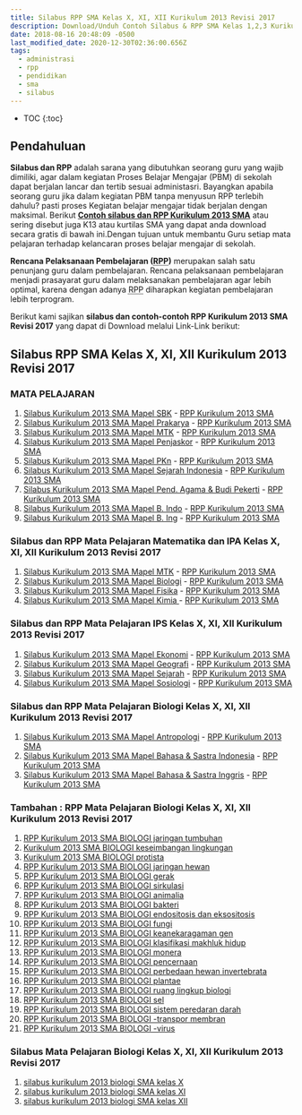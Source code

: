 ```yaml
---
title: Silabus RPP SMA Kelas X, XI, XII Kurikulum 2013 Revisi 2017
description: Download/Unduh Contoh Silabus & RPP SMA Kelas 1,2,3 Kurikulum 2013 Revisi 2017.
date: 2018-08-16 20:48:09 -0500
last_modified_date: 2020-12-30T02:36:00.656Z
tags:
  - administrasi
  - rpp
  - pendidikan
  - sma
  - silabus
---
```

* TOC
{:toc}


## Pendahuluan
**Silabus dan RPP** adalah sarana yang dibutuhkan seorang guru yang wajib dimiliki, agar dalam kegiatan Proses Belajar Mengajar (PBM) di sekolah dapat berjalan lancar dan tertib sesuai administasri. Bayangkan apabila seorang guru jika dalam kegiatan PBM tanpa menyusun RPP terlebih dahulu? pasti proses Kegiatan belajar mengajar tidak berjalan dengan maksimal. Berikut **[Contoh silabus dan RPP Kurikulum 2013 SMA](/administrasi/silabus-rpp-sma-kelas-1-2-3-revisi-2017 "silabus dan RPP Kurikulum 2013 SMA")** atau sering disebut juga K13 atau kurtilas SMA yang dapat anda download secara gratis di bawah ini.Dengan tujuan untuk membantu Guru setiap mata pelajaran terhadap kelancaran proses belajar mengajar di sekolah.

**Rencana Pelaksanaan Pembelajaran (<acronym title="Rencana Pelaksanaan Pembelajaran">RPP</acronym>)** merupakan salah satu penunjang guru dalam pembelajaran. Rencana pelaksanaan pembelajaran menjadi prasayarat guru dalam melaksanakan pembelajaran agar lebih optimal, karena dengan adanya <acronym title="Rencana Pelaksanaan Pembelajaran">RPP</acronym> diharapkan kegiatan pembelajaran lebih terprogram. 

Berikut kami sajikan **silabus dan contoh-contoh RPP Kurikulum 2013 SMA Revisi 2017** yang dapat di Download melalui Link-Link berikut:

## Silabus RPP SMA Kelas X, XI, XII Kurikulum 2013 Revisi 2017
### MATA PELAJARAN
1. <a href="https://docs.google.com/uc?export=download&id=0B1jLiZcJvPG7Nl9nSnc2WG5nczg" rel="nofollow"  title="Silabus dan RPP SMA Kelas  X, XI, XII" target="_blank">Silabus Kurikulum 2013 SMA Mapel SBK</a> - <a href="https://docs.google.com/uc?export=download&id=0B1jLiZcJvPG7UXNzQ1g0MHFULUU" rel="nofollow"  title="Silabus dan RPP SMA Kelas  X, XI, XII" target="_blank">RPP Kurikulum 2013 SMA</a>
2. <a href="https://docs.google.com/uc?export=download&id=0B1jLiZcJvPG7X1ctZkhhVTAzSkk" rel="nofollow"  title="Silabus dan RPP SMA Kelas  X, XI, XII" target="_blank">Silabus Kurikulum 2013 SMA Mapel Prakarya</a> - <a href="https://docs.google.com/uc?export=download&id=0B1jLiZcJvPG7bXRzR3ZIdW1FVE0" rel="nofollow"  title="Silabus dan RPP SMA Kelas  X, XI, XII" target="_blank">RPP Kurikulum 2013 SMA</a>
3. <a href="https://docs.google.com/uc?export=download&id=0B1jLiZcJvPG7cUxpSDBUTUxqTUU" rel="nofollow"  title="Silabus dan RPP SMA Kelas  X, XI, XII" target="_blank">Silabus Kurikulum 2013 SMA Mapel MTK</a>  - <a href="https://docs.google.com/uc?export=download&id=0B1jLiZcJvPG7eWhSdTRNdVpYYWs" rel="nofollow"  title="Silabus dan RPP SMA Kelas  X, XI, XII" target="_blank">RPP Kurikulum 2013 SMA</a>
4. <a href="https://docs.google.com/uc?export=download&id=0B1jLiZcJvPG7MFQ5NG5SQWZUWTQ" rel="nofollow"  title="Silabus dan RPP SMA Kelas  X, XI, XII" target="_blank">Silabus Kurikulum 2013 SMA Mapel Penjaskor</a> - <a href="https://docs.google.com/uc?export=download&id=0B1jLiZcJvPG7ci1hdUtycThyS1k" rel="nofollow"  title="Silabus dan RPP SMA Kelas  X, XI, XII" target="_blank">RPP Kurikulum 2013 SMA</a>
5. <a href="https://docs.google.com/uc?export=download&id=0B1jLiZcJvPG7R1NUX3FtNWttazg" rel="nofollow"  title="Silabus dan RPP SMA Kelas  X, XI, XII" target="_blank">Silabus Kurikulum 2013 SMA Mapel PKn</a>  - <a href="https://docs.google.com/uc?export=download&id=0B1jLiZcJvPG7Q3BsbGFSd2diNlU" rel="nofollow"  title="Silabus dan RPP SMA Kelas  X, XI, XII" target="_blank">RPP Kurikulum 2013 SMA</a>
6. <a href="https://docs.google.com/uc?export=download&id=0B1jLiZcJvPG7dVhTbVQ1ZjRtMXM" rel="nofollow"  title="Silabus dan RPP SMA Kelas  X, XI, XII" target="_blank">Silabus Kurikulum 2013 SMA Mapel Sejarah Indonesia</a>  - <a href="https://docs.google.com/uc?export=download&id=0B1jLiZcJvPG7bkU0aTVGUFIxWGM" rel="nofollow"  title="Silabus dan RPP SMA Kelas  X, XI, XII" target="_blank">RPP Kurikulum 2013 SMA</a>
7. <a href="https://docs.google.com/uc?export=download&id=0B1jLiZcJvPG7WnR6NDRRVTFTYTQ" rel="nofollow"  title="Silabus dan RPP SMA Kelas  X, XI, XII" target="_blank">Silabus Kurikulum 2013 SMA Mapel Pend. Agama &amp; Budi Pekerti</a> - <a href="https://docs.google.com/uc?export=download&id=0B1jLiZcJvPG7blNRaGE5YzhHSjQ" rel="nofollow"  title="Silabus dan RPP SMA Kelas  X, XI, XII" target="_blank">RPP Kurikulum 2013 SMA</a>
8. <a href="https://docs.google.com/uc?export=download&id=0B1jLiZcJvPG7alllLXRCYVhTZDQ" rel="nofollow"  title="Silabus dan RPP SMA Kelas  X, XI, XII" target="_blank">Silabus Kurikulum 2013 SMA Mapel B. Indo</a>  - <a href="https://docs.google.com/uc?export=download&id=0B1jLiZcJvPG7UjdZYnpWdV9LS2c" rel="nofollow"  title="Silabus dan RPP SMA Kelas  X, XI, XII" target="_blank">RPP Kurikulum 2013 SMA</a>
9. <a href="https://docs.google.com/uc?export=download&id=0B1jLiZcJvPG7VTJUQ0o2aWVKMnc" rel="nofollow"  title="Silabus dan RPP SMA Kelas  X, XI, XII" target="_blank">Silabus Kurikulum 2013 SMA Mapel B. Ing</a> - <a href="https://docs.google.com/uc?export=download&id=0B1jLiZcJvPG7YWh5TDhSYUNsOFE" rel="nofollow"  title="Silabus dan RPP SMA Kelas  X, XI, XII" target="_blank">RPP Kurikulum 2013 SMA</a>

### Silabus dan RPP Mata Pelajaran Matematika dan IPA Kelas X, XI, XII Kurikulum 2013 Revisi 2017
1. <a href="https://docs.google.com/uc?export=download&id=0B1jLiZcJvPG7OV9nR3JYQ2Y1cGc" rel="nofollow"  title="Silabus dan RPP SMA Kelas  X, XI, XII" target="_blank">Silabus Kurikulum 2013 SMA Mapel MTK</a> - <a href="https://docs.google.com/uc?export=download&id=0B1jLiZcJvPG7eWhSdTRNdVpYYWs" rel="nofollow"  title="Silabus dan RPP SMA Kelas  X, XI, XII" target="_blank">RPP Kurikulum 2013 SMA</a>
2. <a href="https://docs.google.com/uc?export=download&id=0B1jLiZcJvPG7ck1qX1dvblNkZm8" rel="nofollow"  title="Silabus dan RPP SMA Kelas  X, XI, XII" target="_blank">Silabus Kurikulum 2013 SMA Mapel Biologi</a>  - <a href="https://docs.google.com/uc?export=download&id=0B1jLiZcJvPG7b0wwYmdkMllkelE" rel="nofollow"  title="Silabus dan RPP SMA Kelas  X, XI, XII" target="_blank">RPP Kurikulum 2013 SMA</a>
3. <a href="https://docs.google.com/uc?export=download&id=0B1jLiZcJvPG7RkJSQkNoQlFOdGM" rel="nofollow"  title="Silabus dan RPP SMA Kelas  X, XI, XII" target="_blank">Silabus Kurikulum 2013 SMA Mapel Fisika</a>  - <a href="https://docs.google.com/uc?export=download&id=0B1jLiZcJvPG7UXp5MTE2d2ctTmc" rel="nofollow"  title="Silabus dan RPP SMA Kelas  X, XI, XII" target="_blank">RPP Kurikulum 2013 SMA </a>
4. <a href="https://docs.google.com/uc?export=download&id=0B1jLiZcJvPG7aWdtV2tCY1RxRG8" rel="nofollow"  title="Silabus dan RPP SMA Kelas  X, XI, XII" target="_blank">Silabus Kurikulum 2013 SMA Mapel Kimia </a> - <a href="https://docs.google.com/uc?export=download&id=0B1jLiZcJvPG7UEpnbmxYNTNGRHM" rel="nofollow"  title="Silabus dan RPP SMA Kelas  X, XI, XII" target="_blank">RPP Kurikulum 2013 SMA</a>

### Silabus dan RPP Mata Pelajaran IPS Kelas X, XI, XII Kurikulum 2013 Revisi 2017
1. <a href="https://docs.google.com/uc?export=download&id=0B1jLiZcJvPG7ajd2Ml9yUUVYeXc" rel="nofollow"  title="Silabus dan RPP SMA Kelas  X, XI, XII" target="_blank">Silabus Kurikulum 2013 SMA Mapel Ekonomi</a> - <a href="https://docs.google.com/uc?export=download&id=0B1jLiZcJvPG7VVY0anZQM2pyUWc" rel="nofollow"  title="Silabus dan RPP SMA Kelas  X, XI, XII" target="_blank">RPP Kurikulum 2013 SMA</a>
2. <a href="https://docs.google.com/uc?export=download&id=0B1jLiZcJvPG7eEJIZnVqbVpmTnM" rel="nofollow"  title="Silabus dan RPP SMA Kelas  X, XI, XII" target="_blank">Silabus Kurikulum 2013 SMA Mapel Geografi</a> - <a href="https://docs.google.com/uc?export=download&id=0B1jLiZcJvPG7am1Pd2RnU3FfUE0" rel="nofollow"  title="Silabus dan RPP SMA Kelas  X, XI, XII" target="_blank">RPP Kurikulum 2013 SMA </a>
3. <a href="https://docs.google.com/uc?export=download&id=0B1jLiZcJvPG7eDM0SG1zQkhTckk" rel="nofollow"  title="Silabus dan RPP SMA Kelas  X, XI, XII" target="_blank">Silabus Kurikulum 2013 SMA Mapel Sejarah</a>  - <a href="https://docs.google.com/uc?export=download&id=0B1jLiZcJvPG7bkU0aTVGUFIxWGM" rel="nofollow"  title="Silabus dan RPP SMA Kelas  X, XI, XII" target="_blank">RPP Kurikulum 2013 SMA</a>
4. <a href="https://docs.google.com/uc?export=download&id=0B1jLiZcJvPG7bW9GSlBaQTVxX1E" rel="nofollow"  title="Silabus dan RPP SMA Kelas  X, XI, XII" target="_blank">Silabus Kurikulum 2013 SMA Mapel Sosiologi</a>  - <a href="https://docs.google.com/uc?export=download&id=0B1jLiZcJvPG7UDhxY21FM1ZTenc" rel="nofollow"  title="Silabus dan RPP SMA Kelas  X, XI, XII" target="_blank">RPP Kurikulum 2013 SMA</a>

### Silabus dan RPP Mata Pelajaran Biologi Kelas X, XI, XII Kurikulum 2013 Revisi 2017
1. <a href="https://docs.google.com/uc?export=download&id=0B1jLiZcJvPG7SXd3RzhyeVJaTTg" rel="nofollow"  title="Silabus dan RPP SMA Kelas  X, XI, XII" target="_blank">Silabus Kurikulum 2013 SMA Mapel Antropologi</a> - <a href="https://docs.google.com/uc?export=download&id=0B1jLiZcJvPG7cUVhd3k5a2trQjQ" rel="nofollow"  title="Silabus dan RPP SMA Kelas  X, XI, XII" target="_blank">RPP Kurikulum 2013 SMA</a> 
2. <a href="https://docs.google.com/uc?export=download&id=0B1jLiZcJvPG7RkphaFVJTGRhOWM" rel="nofollow"  title="Silabus dan RPP SMA Kelas  X, XI, XII" target="_blank">Silabus Kurikulum 2013 SMA Mapel Bahasa &amp; Sastra Indonesia</a>  - <a href="https://docs.google.com/uc?export=download&id=0B1jLiZcJvPG7UjdZYnpWdV9LS2c" rel="nofollow"  title="Silabus dan RPP SMA Kelas  X, XI, XII" target="_blank">RPP Kurikulum 2013 SMA </a>
3. <a href="https://docs.google.com/uc?export=download&id=0B1jLiZcJvPG7R0N4a2hJY0hiNWs" rel="nofollow"  title="Silabus dan RPP SMA Kelas  X, XI, XII" target="_blank">Silabus Kurikulum 2013 SMA Mapel Bahasa &amp; Sastra Inggris</a>  - <a href="https://docs.google.com/uc?export=download&id=0B1jLiZcJvPG7TjJKVkFaTHY5cjg" rel="nofollow"  title="Silabus dan RPP SMA Kelas  X, XI, XII" target="_blank">RPP Kurikulum 2013 SMA </a>

### Tambahan : RPP Mata Pelajaran Biologi Kelas X, XI, XII Kurikulum 2013 Revisi 2017
1. <a href="https://docs.google.com/uc?export=download&id=0B1jLiZcJvPG7V0NsOGZ0RWhFMTg" rel="nofollow"  title="Silabus dan RPP SMA Kelas  X, XI, XII" target="_blank">RPP Kurikulum 2013 SMA BIOLOGI  jaringan tumbuhan</a>
2. <a href="https://docs.google.com/uc?export=download&id=0B1jLiZcJvPG7alpmRkZTaVRaSWM" rel="nofollow"  title="Silabus dan RPP SMA Kelas  X, XI, XII" target="_blank">Kurikulum 2013 SMA BIOLOGI  keseimbangan lingkungan</a>
3. <a href="https://docs.google.com/uc?export=download&id=0B1jLiZcJvPG7Zl9kVUVLTkZ4X0E" rel="nofollow"  title="Silabus dan RPP SMA Kelas  X, XI, XII" target="_blank">Kurikulum 2013 SMA BIOLOGI  protista</a>
4. <a href="https://docs.google.com/uc?export=download&id=0B1jLiZcJvPG7OXN0TGhrVHVJLVk" rel="nofollow"  title="Silabus dan RPP SMA Kelas  X, XI, XII" target="_blank">RPP Kurikulum 2013 SMA BIOLOGI  jaringan hewan</a>
5. <a href="https://docs.google.com/uc?export=download&id=0B1jLiZcJvPG7V2xadmEwdGk5REU" rel="nofollow"  title="Silabus dan RPP SMA Kelas  X, XI, XII" target="_blank">RPP Kurikulum 2013 SMA BIOLOGI  gerak</a>
6. <a href="https://docs.google.com/uc?export=download&id=0B1jLiZcJvPG7Z3lkN0dQbjYzVFk" rel="nofollow"  title="Silabus dan RPP SMA Kelas  X, XI, XII" target="_blank">RPP Kurikulum 2013 SMA BIOLOGI  sirkulasi</a>
7. <a href="https://docs.google.com/uc?export=download&id=0B1jLiZcJvPG7aFNnaHdWdVhWYTA" rel="nofollow"  title="Silabus dan RPP SMA Kelas  X, XI, XII" target="_blank">RPP Kurikulum 2013 SMA BIOLOGI  animalia</a>
8. <a href="https://docs.google.com/uc?export=download&id=0B1jLiZcJvPG7eXpYczluT2pWbVU" rel="nofollow"  title="Silabus dan RPP SMA Kelas  X, XI, XII" target="_blank">RPP Kurikulum 2013 SMA BIOLOGI  bakteri</a>
9. <a href="https://docs.google.com/uc?export=download&id=0B1jLiZcJvPG7X1U3ajZxb2xMZ3c" rel="nofollow"  title="Silabus dan RPP SMA Kelas  X, XI, XII" target="_blank">RPP Kurikulum 2013 SMA BIOLOGI  endositosis dan eksositosis</a>
10. <a href="https://docs.google.com/uc?export=download&id=0B1jLiZcJvPG7V3NDNG5Dbzktd1U" rel="nofollow"  title="Silabus dan RPP SMA Kelas  X, XI, XII" target="_blank">RPP Kurikulum 2013 SMA BIOLOGI  fungi</a>
11. <a href="https://docs.google.com/uc?export=download&id=0B1jLiZcJvPG7SUFua3VuVEwzdDg" rel="nofollow"  title="Silabus dan RPP SMA Kelas  X, XI, XII" target="_blank">RPP Kurikulum 2013 SMA BIOLOGI  keanekaragaman gen</a>
12. <a href="https://docs.google.com/uc?export=download&id=0B1jLiZcJvPG7aUZjUEdEMXJfc3M" rel="nofollow"  title="Silabus dan RPP SMA Kelas  X, XI, XII" target="_blank">RPP Kurikulum 2013 SMA BIOLOGI  klasifikasi makhluk hidup</a>
13. <a href="https://docs.google.com/uc?export=download&id=0B1jLiZcJvPG7R2ltNl9pSDNZZFU" rel="nofollow"  title="Silabus dan RPP SMA Kelas  X, XI, XII" target="_blank">RPP Kurikulum 2013 SMA BIOLOGI  monera</a>
14. <a href="https://docs.google.com/uc?export=download&id=0B1jLiZcJvPG7SndTNzBQY0RPd0U" rel="nofollow"  title="Silabus dan RPP SMA Kelas  X, XI, XII" target="_blank">RPP Kurikulum 2013 SMA BIOLOGI  pencernaan</a>
15. <a href="https://docs.google.com/uc?export=download&id=0B1jLiZcJvPG7eGJwZnVKcnd4aWM" rel="nofollow"  title="Silabus dan RPP SMA Kelas  X, XI, XII" target="_blank">RPP Kurikulum 2013 SMA BIOLOGI  perbedaan hewan invertebrata</a>
16. <a href="https://docs.google.com/uc?export=download&id=0B1jLiZcJvPG7ZXRFRmlzXzVDYXM" rel="nofollow"  title="Silabus dan RPP SMA Kelas  X, XI, XII" target="_blank">RPP Kurikulum 2013 SMA BIOLOGI  plantae</a>
17. <a href="https://docs.google.com/uc?export=download&id=0B1jLiZcJvPG7eHBFSzUtYmJCbWM" rel="nofollow"  title="Silabus dan RPP SMA Kelas  X, XI, XII" target="_blank">RPP Kurikulum 2013 SMA BIOLOGI  ruang lingkup biologi</a>
18. <a href="https://docs.google.com/uc?export=download&id=0B1jLiZcJvPG7MnktczFTcnpnM1k" rel="nofollow"  title="Silabus dan RPP SMA Kelas  X, XI, XII" target="_blank">RPP Kurikulum 2013 SMA BIOLOGI  sel</a>
19. <a href="https://docs.google.com/uc?export=download&id=0B1jLiZcJvPG7bHliNFBwbGN0Q0k" rel="nofollow"  title="Silabus dan RPP SMA Kelas  X, XI, XII" target="_blank">RPP Kurikulum 2013 SMA BIOLOGI  sistem peredaran darah </a>
20. <a href="https://docs.google.com/uc?export=download&id=0B1jLiZcJvPG7YmhMRjRHTEhya28" rel="nofollow"  title="Silabus dan RPP SMA Kelas  X, XI, XII" target="_blank">RPP Kurikulum 2013 SMA BIOLOGI -transpor membran </a>
21. <a href="https://docs.google.com/uc?export=download&id=0B1jLiZcJvPG7dnQ4MjZvNUpKZ2s" rel="nofollow"  title="Silabus dan RPP SMA Kelas  X, XI, XII" target="_blank">RPP Kurikulum 2013 SMA BIOLOGI -virus</a>

### Silabus Mata Pelajaran Biologi Kelas X, XI, XII Kurikulum 2013 Revisi 2017
1. <a href="https://docs.google.com/uc?export=download&id=0B1jLiZcJvPG7NjV3eTRLVXloLW8" rel="nofollow"  title="Silabus dan RPP SMA Kelas  X, XI, XII" target="_blank">silabus kurikulum 2013 biologi SMA kelas X</a>
2. <a href="https://docs.google.com/uc?export=download&id=0B1jLiZcJvPG7aXpUUVNkLWI2QlE" rel="nofollow"  title="Silabus dan RPP SMA Kelas  X, XI, XII" target="_blank">silabus kurikulum 2013 biologi SMA kelas XI</a>
3. <a href="https://docs.google.com/uc?export=download&id=0B1jLiZcJvPG7alBjTkFlWTFkc28" rel="nofollow"  title="Silabus dan RPP SMA Kelas  X, XI, XII" target="_blank">silabus kurikulum 2013 biologi SMA kelas XII</a>
